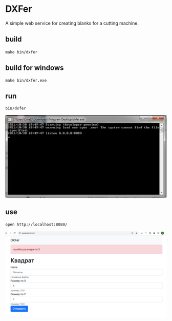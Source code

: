 # DXFer
A simple web service for creating blanks for a cutting machine.
## build
`make bin/dxfer`

## build for windows
```
make bin/dxfer.exe
```

## run
```
bin/dxfer
```
![screen](screen.png)
## use
```
open http://localhost:8080/
```
![web](web.png)
